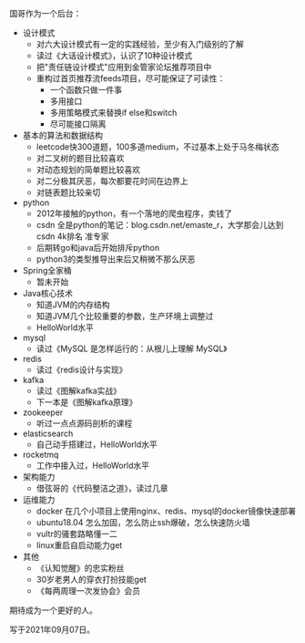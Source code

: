国哥作为一个后台：
* 设计模式
    * 对六大设计模式有一定的实践经验，至少有入门级别的了解
    * 读过《大话设计模式》，认识了10种设计模式
    * 把"责任链设计模式"应用到金管家论坛推荐项目中
    * 重构过首页推荐流feeds项目，尽可能保证了可读性：
        * 一个函数只做一件事
        * 多用接口
        * 多用策略模式来替换if else和switch
        * 尽可能接口隔离
* 基本的算法和数据结构
    * leetcode快300道题，100多道medium，不过基本上处于马冬梅状态
    * 对二叉树的题目比较喜欢
    * 对动态规划的简单题比较喜欢
    * 对二分极其厌恶，每次都要花时间在边界上
    * 对链表题比较亲切
* python
    * 2012年接触的python，有一个落地的爬虫程序，卖钱了
    * csdn 全是python的笔记：blog.csdn.net/emaste_r，大学那会儿达到csdn 4k排名 准专家
    * 后期转go和java后开始排斥python
    * python3的类型推导出来后又稍微不那么厌恶
* Spring全家桶
    * 暂未开始
* Java核心技术
    * 知道JVM的内存结构
    * 知道JVM几个比较重要的参数，生产环境上调整过
    * HelloWorld水平
* mysql
    * 读过《MySQL 是怎样运行的：从根儿上理解 MySQL》
* redis
    * 读过《redis设计与实现》
* kafka
    * 读过《图解kafka实战》
    * 下一本是《图解kafka原理》
* zookeeper
    * 听过一点点源码剖析的课程
* elasticsearch
    * 自己动手搭建过，HelloWorld水平
* rocketmq
    * 工作中接入过，HelloWorld水平
* 架构能力
    * 借弦哥的《代码整洁之道》，读过几章
* 运维能力
    * docker 在几个小项目上使用nginx、redis、mysql的docker镜像快速部署
    * ubuntu18.04 怎么加固，怎么防止ssh爆破，怎么快速防火墙
    * vultr的骚套路略懂一二
    * linux重启自启动能力get
* 其他
    * 《认知觉醒》的忠实粉丝
    * 30岁老男人的穿衣打扮技能get
    * 《每两周理一次发协会》会员    
    

期待成为一个更好的人。

写于2021年09月07日。
